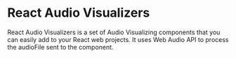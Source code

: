 # React Audio Visualizers

React Audio Visualizers is a set of Audio Visualizing components that you can easily add to your React web projects. It uses Web Audio API to process the audioFile sent to the component.
